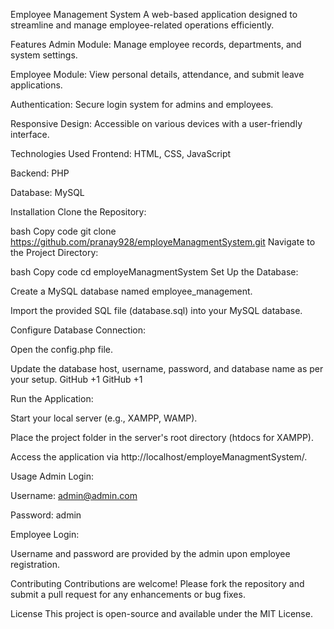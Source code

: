 Employee Management System
A web-based application designed to streamline and manage employee-related operations efficiently.


Features
Admin Module: Manage employee records, departments, and system settings.

Employee Module: View personal details, attendance, and submit leave applications.

Authentication: Secure login system for admins and employees.

Responsive Design: Accessible on various devices with a user-friendly interface.

Technologies Used
Frontend: HTML, CSS, JavaScript

Backend: PHP

Database: MySQL


Installation
Clone the Repository:

bash
Copy code
git clone https://github.com/pranay928/employeManagmentSystem.git
Navigate to the Project Directory:

bash
Copy code
cd employeManagmentSystem
Set Up the Database:

Create a MySQL database named employee_management.

Import the provided SQL file (database.sql) into your MySQL database.

Configure Database Connection:

Open the config.php file.

Update the database host, username, password, and database name as per your setup.
GitHub
+1
GitHub
+1

Run the Application:

Start your local server (e.g., XAMPP, WAMP).

Place the project folder in the server's root directory (htdocs for XAMPP).

Access the application via http://localhost/employeManagmentSystem/.

Usage
Admin Login:

Username: admin@admin.com

Password: admin

Employee Login:

Username and password are provided by the admin upon employee registration.

Contributing
Contributions are welcome! Please fork the repository and submit a pull request for any enhancements or bug fixes.

License
This project is open-source and available under the MIT License.



